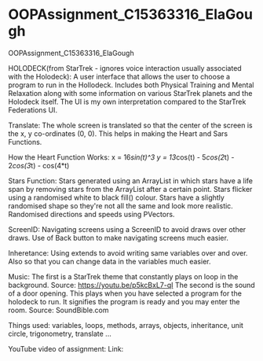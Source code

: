 # OOPAssignment_C15363316_ElaGough
OOPAssignment_C15363316_ElaGough

HOLODECK(from StarTrek - ignores voice interaction usually associated with the Holodeck):
A user interface that allows the user to choose a program to run in the Hollodeck. Includes both Physical Training and Mental Relaxation along with some information on various StarTrek planets and the Holodeck itself.
The UI is my own interpretation compared to the StarTrek Federations UI.

Translate:
The whole screen is translated so that the center of the screen is the x, y co-ordinates (0, 0).
This helps in making the Heart and Sars Functions.

How the Heart Function Works:
x = 16*sin(t)^3
y = 13*cos(t) - 5*cos(2*t) - 2*cos(3*t) - cos(4*t)

Stars Function:
Stars generated using an ArrayList in which stars have a life span by removing stars from the ArrayList after a certain point.
Stars flicker using a randomised white to black fill() colour.
Stars have a slightly randomised shape so they're not all the same and look more realistic.
Randomised directions and speeds using PVectors.

ScreenID:
Navigating screens using a ScreenID to avoid draws over other draws.
Use of Back button to make navigating screens much easier.

Inheretance:
Using extends to avoid writing same variables over and over. Also so that you can change data in the variables much easier.

Music:
The first is a StarTrek theme that constantly plays on loop in the background. Source: https://youtu.be/p5kcBxL7-qI
The second is the sound of a door opening. This plays when you have selected a program for the holodeck to run. It signifies the program is ready and you may enter the room. Source: SoundBible.com

Things used: 
variables, loops, methods, arrays, objects, inheritance, unit circle, trigonometry, translate ...

YouTube video of assignment:
Link: 
